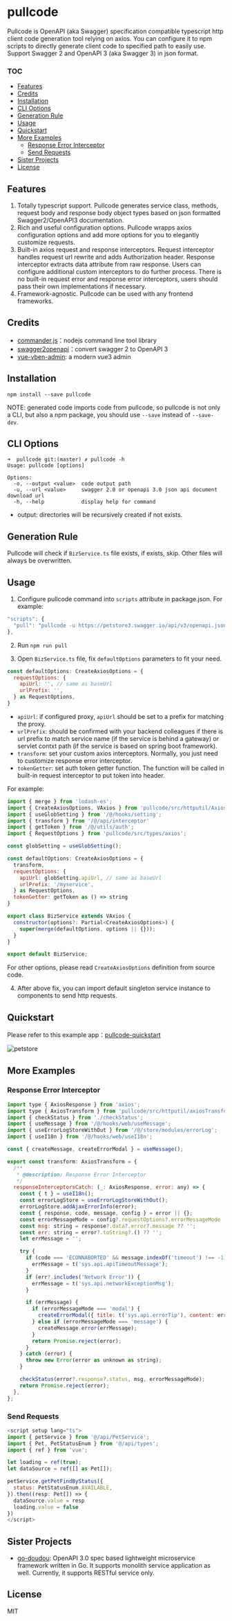 # pullcode
  
Pullcode is OpenAPI (aka Swagger) specification compatible typescript http client code generation tool relying on axios. You can configure it to npm scripts to directly generate client code to specified path to easily use. Support Swagger 2 and OpenAPI 3 (aka Swagger 3) in json format.

<!-- START doctoc generated TOC please keep comment here to allow auto update -->
<!-- DON'T EDIT THIS SECTION, INSTEAD RE-RUN doctoc TO UPDATE -->
### TOC

- [Features](#features)
- [Credits](#credits)
- [Installation](#installation)
- [CLI Options](#cli-options)
- [Generation Rule](#generation-rule)
- [Usage](#usage)
- [Quickstart](#quickstart)
- [More Examples](#more-examples)
  - [Response Error Interceptor](#response-error-interceptor)
  - [Send Requests](#send-requests)
- [Sister Projects](#sister-projects)
- [License](#license)

<!-- END doctoc generated TOC please keep comment here to allow auto update -->

## Features

1. Totally typescript support. Pullcode generates service class, methods, request body and response body object types based on json formatted Swagger2/OpenAPI3 documentation.
2. Rich and useful configuration options. Pullcode wrapps axios configuration options and add more options for you to elegantly customize requests.
3. Built-in axios request and response interceptors. Request interceptor handles request url rewrite and adds Authorization header. Response interceptor extracts data attribute from raw response. Users can configure additional custom interceptors to do further process. There is no built-in request error and response error interceptors, users should pass their own implementations if necessary.
4. Framework-agnostic. Pullcode can be used with any frontend frameworks.

## Credits

* [commander.js](https://github.com/tj/commander.js)：nodejs command line tool library
* [swagger2openapi](https://github.com/Mermade/oas-kit/blob/main/packages/swagger2openapi/README.md)：convert swagger 2 to OpenAPI 3
* [vue-vben-admin](https://github.com/vbenjs/vue-vben-admin): a modern vue3 admin

## Installation

```shell
npm install --save pullcode
```

NOTE: generated code imports code from pullcode, so pullcode is not only a CLI, but also a npm package, you should use `--save` instead of `--save-dev`.

## CLI Options

```shell
➜  pullcode git:(master) ✗ pullcode -h                                           
Usage: pullcode [options]

Options:
  -o, --output <value>  code output path
  -u, --url <value>     swagger 2.0 or openapi 3.0 json api document download url
  -h, --help            display help for command
```

* output: directories will be recursively created if not exists.

## Generation Rule

Pullcode will check if `BizService.ts` file exists, if exists, skip. Other files will always be overwritten.

## Usage

1. Configure pullcode command into `scripts` attribute in package.json. For example:

```javascript
"scripts": {
  "pull": "pullcode -u https://petstore3.swagger.io/api/v3/openapi.json -o src/api"
},
```

2. Run `npm run pull`

3. Open `BizService.ts` file, fix `defaultOptions` parameters to fit your need.  

```javascript
const defaultOptions: CreateAxiosOptions = {
  requestOptions: {
    apiUrl: '', // same as baseUrl
    urlPrefix: '',
  } as RequestOptions,
}
```

- `apiUrl`: if configured proxy, `apiUrl` should be set to a prefix for matching the proxy.
- `urlPrefix`: should be confirmed with your backend colleagues if there is url prefix to match service name (if the service is behind a gateway) or servlet contxt path (if the service is based on spring boot framework).
- `transform`: set your custom axios interceptors. Normally, you just need to customize response error interceptor.
- `tokenGetter`: set auth token getter function. The function will be called in built-in request interceptor to put token into header.

For example: 

```javascript
import { merge } from 'lodash-es';
import { CreateAxiosOptions, VAxios } from 'pullcode/src/httputil/Axios';
import { useGlobSetting } from '/@/hooks/setting';
import { transform } from '/@/api/interceptor'
import { getToken } from '/@/utils/auth';
import { RequestOptions } from 'pullcode/src/types/axios';

const globSetting = useGlobSetting();

const defaultOptions: CreateAxiosOptions = {
  transform,
  requestOptions: {
    apiUrl: globSetting.apiUrl, // same as baseUrl
    urlPrefix: '/myservice',
  } as RequestOptions,
  tokenGetter: getToken as () => string
}

export class BizService extends VAxios {
  constructor(options?: Partial<CreateAxiosOptions>) {
    super(merge(defaultOptions, options || {}));
  }
}

export default BizService;
```

For other options, please read `CreateAxiosOptions` definition from source code.

4. After above fix, you can import default singleton service instance to components to send http requests.

## Quickstart

Please refer to this example app：[pullcode-quickstart](https://github.com/wubin1989/pullcode/tree/master/examples/pullcode-quickstart)

![petstore](./petstore.png)

## More Examples
### Response Error Interceptor

```javascript
import type { AxiosResponse } from 'axios';
import type { AxiosTransform } from 'pullcode/src/httputil/axiosTransform';
import { checkStatus } from './checkStatus';
import { useMessage } from '/@/hooks/web/useMessage';
import { useErrorLogStoreWithOut } from '/@/store/modules/errorLog';
import { useI18n } from '/@/hooks/web/useI18n';

const { createMessage, createErrorModal } = useMessage();

export const transform: AxiosTransform = {
  /**
   * @description: Response Error Interceptor
   */
  responseInterceptorsCatch: (_: AxiosResponse, error: any) => {
    const { t } = useI18n();
    const errorLogStore = useErrorLogStoreWithOut();
    errorLogStore.addAjaxErrorInfo(error);
    const { response, code, message, config } = error || {};
    const errorMessageMode = config?.requestOptions?.errorMessageMode || 'none';
    const msg: string = response?.data?.error?.message ?? '';
    const err: string = error?.toString?.() ?? '';
    let errMessage = '';

    try {
      if (code === 'ECONNABORTED' && message.indexOf('timeout') !== -1) {
        errMessage = t('sys.api.apiTimeoutMessage');
      }
      if (err?.includes('Network Error')) {
        errMessage = t('sys.api.networkExceptionMsg');
      }

      if (errMessage) {
        if (errorMessageMode === 'modal') {
          createErrorModal({ title: t('sys.api.errorTip'), content: errMessage });
        } else if (errorMessageMode === 'message') {
          createMessage.error(errMessage);
        }
        return Promise.reject(error);
      }
    } catch (error) {
      throw new Error(error as unknown as string);
    }

    checkStatus(error?.response?.status, msg, errorMessageMode);
    return Promise.reject(error);
  },
};
```

### Send Requests

```javascript
<script setup lang="ts">
import { petService } from '@/api/PetService';
import { Pet, PetStatusEnum } from '@/api/types';
import { ref } from 'vue';

let loading = ref(true);
let dataSource = ref([] as Pet[]);

petService.getPetFindByStatus({
  status: PetStatusEnum.AVAILABLE,
}).then((resp: Pet[]) => {
  dataSource.value = resp
  loading.value = false
})
</script>
```

## Sister Projects

- [go-doudou](https://github.com/unionj-cloud/go-doudou): OpenAPI 3.0 spec based lightweight microservice framework written in Go. It supports monolith service application as well. Currently, it supports RESTful service only.

## License

MIT